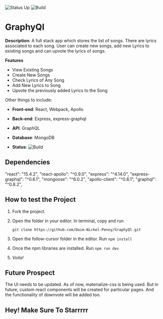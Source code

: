 ![Status Up](https://badgen.net/uptime-robot/status/m780862024-50db2c44c703e5c68d6b1ebb) ![Build](https://img.shields.io/badge/build-passing-brightgreen)

# GraphyQl

**Description**: A full stack app which stores the list of songs. There are lyrics associated to each song. User can create new songs, add new Lyrics to existing songs and can upvote the lyrics of songs.

**Features**

- View Existing Songs
- Create New Songs
- Check Lyrics of Any Song
- Add New Lyrics to Song
- Upvote the previously added Lyrics to the Song

Other things to include:

- **Front-end**: React, Webpack, Apollo
- **Back-end**: Express, express-graphql
- **API**: GraphQL
- **Database**: MongoDB

- **Status**: ![Build](https://img.shields.io/badge/build-passing-brightgreen)

## Dependencies

"react": "15.4.2",
"react-apollo": "^0.9.0",
"express": "^4.14.0",
"express-graphql": "^0.6.1",
"mongoose": "^6.0.2",
"apollo-client": "^0.8.1",
"graphql": "^0.8.2",

## How to test the Project

1. Fork the project.

2. Open the folder in your editor. In terminal, copy and run

   `git clone https://github.com/Daim-Nickel-Penny/GraphyQl.git`

3. Open the follow-cursor folder in the editor. Run `npm install`

4. Once the npm libraries are installed. Run `npm run dev`

5. _Voila!_

## Future Prospect

The UI needs to be updated. As of now, materialize-css is being used. But in future, custom react components will be created for particular pages. And the functionality of downvote will be added too.

## Hey! Make Sure To Starrrrr
